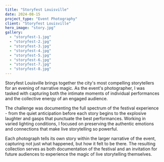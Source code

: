 ```yaml
---
title: "Storyfest Louisville"
date: 2024-08-15
project_type: "Event Photography"
client: "Storyfest Louisville"
hero_image: "story.jpg"
gallery:
  - "storyfest-1.jpg"
  - "storyfest-2.jpg"
  - "storyfest-3.jpg"
  - "storyfest-4.jpg"
  - "storyfest-5.jpg"
  - "storyfest-6.jpg"
  - "storyfest-7.jpg"
  - "storyfest-8.jpg"
---
```


Storyfest Louisville brings together the city's most compelling storytellers for an evening of narrative magic. As the event's photographer, I was tasked with capturing both the intimate moments of individual performances and the collective energy of an engaged audience.

The challenge was documenting the full spectrum of the festival experience - from the quiet anticipation before each story begins to the explosive laughter and gasps that punctuate the best performances. Working in varied lighting conditions, I focused on preserving the authentic emotions and connections that make live storytelling so powerful.

Each photograph tells its own story within the larger narrative of the event, capturing not just what happened, but how it felt to be there. The resulting collection serves as both documentation of the festival and an invitation for future audiences to experience the magic of live storytelling themselves.